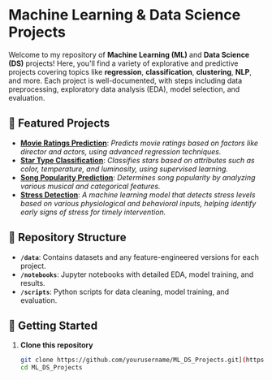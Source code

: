 # Machine Learning & Data Science Projects

Welcome to my repository of **Machine Learning (ML)** and **Data Science (DS)** projects! Here, you'll find a variety of explorative and predictive projects covering topics like **regression**, **classification**, **clustering**, **NLP**, and more. Each project is well-documented, with steps including data preprocessing, exploratory data analysis (EDA), model selection, and evaluation.

## 🌟 Featured Projects

- **[Movie Ratings Prediction](link)**: *Predicts movie ratings based on factors like director and actors, using advanced regression techniques.*
- **[Star Type Classification](link)**: *Classifies stars based on attributes such as color, temperature, and luminosity, using supervised learning.*
- **[Song Popularity Prediction](https://github.com/codewithadvi/Machine-Learning-and-Data-Science-Projects/blob/main/music-popularity-prediction%20(1).ipynb)**: *Determines song popularity by analyzing various musical and categorical features.*
- **[Stress Detection](https://github.com/codewithadvi/Machine-Learning-and-Data-Science-Projects/blob/main/stress-detection-model.ipynb)**: *A machine learning model that detects stress levels based on various physiological and behavioral inputs, helping identify early signs of stress for timely intervention.*

## 📂 Repository Structure

- **`/data`**: Contains datasets and any feature-engineered versions for each project.
- **`/notebooks`**: Jupyter notebooks with detailed EDA, model training, and results.
- **`/scripts`**: Python scripts for data cleaning, model training, and evaluation.

## 🚀 Getting Started

1. **Clone this repository**
   ```bash
   git clone https://github.com/yourusername/ML_DS_Projects.git](https://github.com/codewithadvi/Machine-Learning-and-Data-Science-Projects.git
   cd ML_DS_Projects
